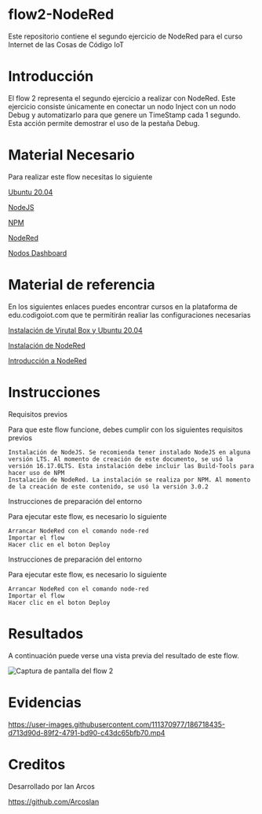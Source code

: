 # flow2-NodeRed
Este repositorio contiene el segundo ejercicio de NodeRed para el curso Internet de las Cosas de Código IoT
# Introducción
El flow 2 representa el segundo ejercicio a realizar con NodeRed. Este ejercicio consiste únicamente en conectar un nodo Inject con un nodo Debug y automatizarlo para que genere un TimeStamp cada 1 segundo. Esta acción permite demostrar el uso de la pestaña Debug.
# Material Necesario
Para realizar este flow necesitas lo siguiente

   [Ubuntu 20.04](https://releases.ubuntu.com/20.04/) 
  
   [ NodeJS](https://nodejs.org/es/)
   
   [ NPM](https://www.npmjs.com/)
       
   [NodeRed](https://nodered.org/docs/getting-started/local)
        
   [  Nodos Dashboard](https://flows.nodered.org/node/node-red-dashboard)
      
# Material de referencia
En los siguientes enlaces puedes encontrar cursos en la plataforma de edu.codigoiot.com que te permitirán realiar las configuraciones necesarias



   [Instalación de Virutal Box y Ubuntu 20.04](https://edu.codigoiot.com/course/view.php?id=812)
   
   [Instalación de NodeRed](https://edu.codigoiot.com/enrol/index.php?id=817)
   
   [Introducción a NodeRed](https://edu.codigoiot.com/enrol/index.php?id=278)


# Instrucciones
Requisitos previos

Para que este flow funcione, debes cumplir con los siguientes requisitos previos

    Instalación de NodeJS. Se recomienda tener instalado NodeJS en alguna versión LTS. Al momento de creación de este documento, se usó la versión 16.17.0LTS. Esta instalación debe incluir las Build-Tools para hacer uso de NPM
    Instalación de NodeRed. La instalación se realiza por NPM. Al momento de la creación de este contenido, se usó la versión 3.0.2

Instrucciones de preparación del entorno

Para ejecutar este flow, es necesario lo siguiente

    Arrancar NodeRed con el comando node-red
    Importar el flow
    Hacer clic en el boton Deploy

Instrucciones de preparación del entorno

Para ejecutar este flow, es necesario lo siguiente

    Arrancar NodeRed con el comando node-red
    Importar el flow
    Hacer clic en el boton Deploy
    
    
# Resultados
A continuación puede verse una vista previa del resultado de este flow.

![Captura de pantalla del flow 2](https://user-images.githubusercontent.com/111370977/186717767-6dee0f4a-0cdd-4c8e-9415-7a7b5d4341a0.png)


# Evidencias



https://user-images.githubusercontent.com/111370977/186718435-d713d90d-89f2-4791-bd90-c43dc65bfb70.mp4





# Creditos
Desarrollado por Ian Arcos

https://github.com/ArcosIan
